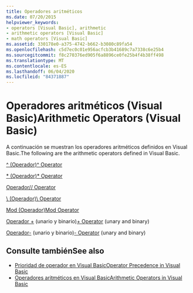 ```yaml
---
title: Operadores aritméticos
ms.date: 07/20/2015
helpviewer_keywords:
- operators [Visual Basic], arithmetic
- arithmetic operators [Visual Basic]
- math operators [Visual Basic]
ms.assetid: 330178e0-a375-4742-b662-b3080c89fa54
ms.openlocfilehash: c5d7ec0c01e956acfcb3b41689c7a7338c6e25b4
ms.sourcegitcommit: f8c270376ed905f6a8896ce0fe25b4f4b38ff498
ms.translationtype: MT
ms.contentlocale: es-ES
ms.lasthandoff: 06/04/2020
ms.locfileid: "84371887"
---
```

# <a name="arithmetic-operators-visual-basic"></a><span data-ttu-id="2cb86-102">Operadores aritméticos (Visual Basic)</span><span class="sxs-lookup"><span data-stu-id="2cb86-102">Arithmetic Operators (Visual Basic)</span></span>
<span data-ttu-id="2cb86-103">A continuación se muestran los operadores aritméticos definidos en Visual Basic.</span><span class="sxs-lookup"><span data-stu-id="2cb86-103">The following are the arithmetic operators defined in Visual Basic.</span></span>  
  
 [<span data-ttu-id="2cb86-104">^ (Operador)</span><span class="sxs-lookup"><span data-stu-id="2cb86-104">^ Operator</span></span>](exponentiation-operator.md)  
  
 [<span data-ttu-id="2cb86-105">\* (Operador)</span><span class="sxs-lookup"><span data-stu-id="2cb86-105">\* Operator</span></span>](multiplication-operator.md)  
  
 [<span data-ttu-id="2cb86-106">Operador/</span><span class="sxs-lookup"><span data-stu-id="2cb86-106">/ Operator</span></span>](floating-point-division-operator.md)  
  
 [<span data-ttu-id="2cb86-107">\ (Operador)</span><span class="sxs-lookup"><span data-stu-id="2cb86-107">\ Operator</span></span>](integer-division-operator.md)  
  
 [<span data-ttu-id="2cb86-108">Mod (Operador)</span><span class="sxs-lookup"><span data-stu-id="2cb86-108">Mod Operator</span></span>](mod-operator.md)  
  
 <span data-ttu-id="2cb86-109">[Operador +](addition-operator.md) (unario y binario)</span><span class="sxs-lookup"><span data-stu-id="2cb86-109">[+ Operator](addition-operator.md) (unary and binary)</span></span>  
  
 <span data-ttu-id="2cb86-110">[Operador-](subtraction-operator.md) (unario y binario)</span><span class="sxs-lookup"><span data-stu-id="2cb86-110">[- Operator](subtraction-operator.md) (unary and binary)</span></span>  
  
## <a name="see-also"></a><span data-ttu-id="2cb86-111">Consulte también</span><span class="sxs-lookup"><span data-stu-id="2cb86-111">See also</span></span>

- [<span data-ttu-id="2cb86-112">Prioridad de operador en Visual Basic</span><span class="sxs-lookup"><span data-stu-id="2cb86-112">Operator Precedence in Visual Basic</span></span>](operator-precedence.md)
- [<span data-ttu-id="2cb86-113">Operadores aritméticos en Visual Basic</span><span class="sxs-lookup"><span data-stu-id="2cb86-113">Arithmetic Operators in Visual Basic</span></span>](../../programming-guide/language-features/operators-and-expressions/arithmetic-operators.md)
